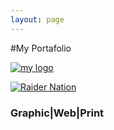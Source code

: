 ```yaml
---
layout: page
---
```


#My Portafolio 

[![my logo](https://farm8.staticflickr.com/7483/16149963487_ffabcae43c_o.jpg)](http://peruvian0311.github.io/2015-1-21-Poster)

[![Raider Nation](https://farm8.staticflickr.com/7297/16181186898_71c5309d94_b.jpg)](http://peruvian0311.github.io/2015-1-25-USMC-Raider-Nation)

### Graphic|Web|Print
